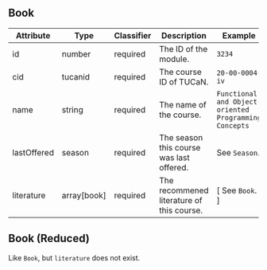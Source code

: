 ## Book

| Attribute   | Type        | Classifier | Description                               | Example                                               |
|-------------|-------------|------------|-------------------------------------------|-------------------------------------------------------|
| id          | number      | required   | The ID of the module.                     | `3234`                                                |
| cid         | tucanid     | required   | The course ID of TUCaN.                   | `20-00-0004-iv`                                       |
| name        | string      | required   | The name of the course.                   | `Functional and Object-oriented Programming Concepts` |
| lastOffered | season      | required   | The season this course was last offered.  | See `Season`.                                         |
| literature  | array[book] | required   | The recommened literature of this course. | \[ See `Book`. \]                                     |



## Book (Reduced)

Like `Book`, but `literature` does not exist.
